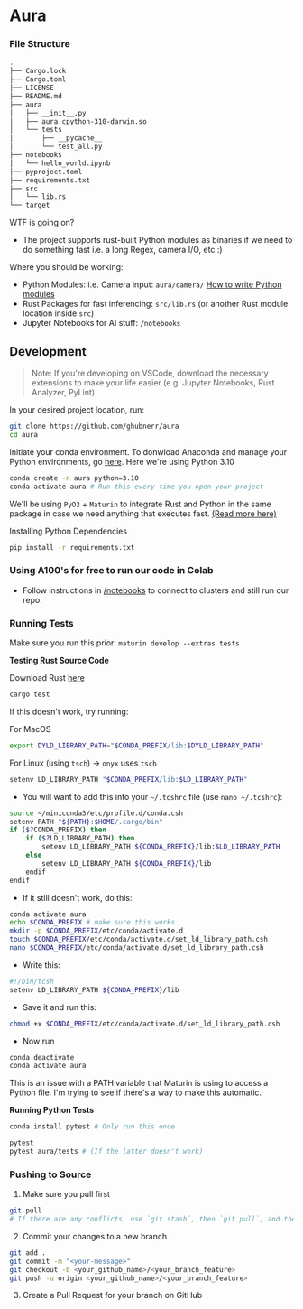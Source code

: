 # Aura
### File Structure
```bash
.
├── Cargo.lock
├── Cargo.toml
├── LICENSE
├── README.md
├── aura
│   ├── __init__.py
│   ├── aura.cpython-310-darwin.so
│   └── tests
│       ├── __pycache__
│       └── test_all.py
├── notebooks
│   └── hello_world.ipynb
├── pyproject.toml
├── requirements.txt
├── src
│   └── lib.rs
└── target
```
WTF is going on?
- The project supports rust-built Python modules as binaries if we need to do something fast i.e. a long Regex, camera I/O, etc :)


Where you should be working:
- Python Modules: i.e. Camera input: `aura/camera/` [How to write Python modules](https://arc.net/l/quote/tmyndbro)
- Rust Packages for fast inferencing: `src/lib.rs` (or another Rust module location inside `src`)
- Jupyter Notebooks for AI stuff: `/notebooks`

## Development

> Note: If you're developing on VSCode, download the necessary extensions to make your life easier (e.g. Jupyter Notebooks, Rust Analyzer, PyLint)

In your desired project location, run: 

```bash
git clone https://github.com/ghubnerr/aura
cd aura
```

Initiate your conda environment. To donwload Anaconda and manage your Python environments, go [here](https://www.anaconda.com/download). Here we're using Python 3.10

```bash
conda create -n aura python=3.10
conda activate aura # Run this every time you open your project
```

We'll be using `PyO3` + `Maturin` to integrate Rust and Python in the same package in case we need anything that executes fast. [(Read more here)](https://medium.com/@MatthieuL49/a-mixed-rust-python-project-24491e2af424)

Installing Python Dependencies

```bash
pip install -r requirements.txt
```

### Using A100's for free to run our code in Colab
- Follow instructions in [/notebooks](https://github.com/ghubnerr/aura/blob/main/notebooks/README.md) to connect to clusters and still run our repo.

### Running Tests

Make sure you run this prior:
`maturin develop --extras tests`

<b>Testing Rust Source Code</b>

Download Rust [here](https://doc.rust-lang.org/cargo/getting-started/installation.html)
```bash
cargo test
```

If this doesn't work, try running:

For MacOS
```bash
export DYLD_LIBRARY_PATH="$CONDA_PREFIX/lib:$DYLD_LIBRARY_PATH"
```

For Linux (using `tsch`) -> `onyx` uses `tsch`
```bash
setenv LD_LIBRARY_PATH "$CONDA_PREFIX/lib:$LD_LIBRARY_PATH"
```
- You will want to add this into your `~/.tcshrc` file (use `nano ~/.tcshrc`):
```bash
source ~/miniconda3/etc/profile.d/conda.csh 
setenv PATH "${PATH}:$HOME/.cargo/bin"
if ($?CONDA_PREFIX) then
    if ($?LD_LIBRARY_PATH) then
        setenv LD_LIBRARY_PATH ${CONDA_PREFIX}/lib:$LD_LIBRARY_PATH
    else
        setenv LD_LIBRARY_PATH ${CONDA_PREFIX}/lib
    endif
endif
```
- If it still doesn't work, do this:
```bash
conda activate aura
echo $CONDA_PREFIX # make sure this works
mkdir -p $CONDA_PREFIX/etc/conda/activate.d
touch $CONDA_PREFIX/etc/conda/activate.d/set_ld_library_path.csh
nano $CONDA_PREFIX/etc/conda/activate.d/set_ld_library_path.csh
```
- Write this:
```bash
#!/bin/tcsh
setenv LD_LIBRARY_PATH ${CONDA_PREFIX}/lib
```
- Save it and run this:
```bash
chmod +x $CONDA_PREFIX/etc/conda/activate.d/set_ld_library_path.csh
```
- Now run
```bash
conda deactivate
conda activate aura
```

This is an issue with a PATH variable that Maturin is using to access a Python file. I'm trying to see if there's a way to make this automatic.
<br/>

<b>Running Python Tests</b>

```bash
conda install pytest # Only run this once
```

```bash
pytest
pytest aura/tests # (If the latter doesn't work)
```

### Pushing to Source
1. Make sure you pull first 
```bash
git pull
# If there are any conflicts, use `git stash`, then `git pull`, and then `git stash pop`. Address the conflicts there using VSCode Merge Editor
```
2. Commit your changes to a new branch
```bash
git add .
git commit -m "<your-message>"
git checkout -b <your_github_name>/<your_branch_feature>
git push -u origin <your_github_name>/<your_branch_feature>
```
3. Create a Pull Request for your branch on GitHub
